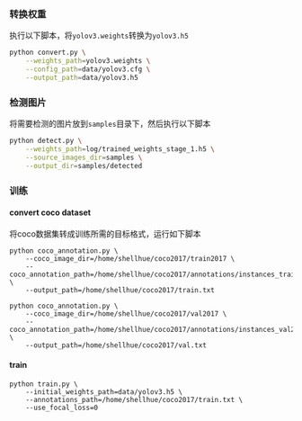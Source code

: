 ### 转换权重 ###
执行以下脚本，将`yolov3.weights`转换为`yolov3.h5`
```bash
python convert.py \
	--weights_path=yolov3.weights \
	--config_path=data/yolov3.cfg \
	--output_path=data/yolov3.h5
```

### 检测图片 ###
将需要检测的图片放到`samples`目录下，然后执行以下脚本
```bash
python detect.py \
	--weights_path=log/trained_weights_stage_1.h5 \
	--source_images_dir=samples \
	--output_dir=samples/detected
```

### 训练 ###

#### convert coco dataset ####
将coco数据集转成训练所需的目标格式，运行如下脚本
```
python coco_annotation.py \
	--coco_image_dir=/home/shellhue/coco2017/train2017 \
	--coco_annotation_path=/home/shellhue/coco2017/annotations/instances_train2017.json \
	--output_path=/home/shellhue/coco2017/train.txt

python coco_annotation.py \
	--coco_image_dir=/home/shellhue/coco2017/val2017 \
	--coco_annotation_path=/home/shellhue/coco2017/annotations/instances_val2017.json \
	--output_path=/home/shellhue/coco2017/val.txt
```

#### train ####
```
python train.py \
	--initial_weights_path=data/yolov3.h5 \
	--annotations_path=/home/shellhue/coco2017/train.txt \
	--use_focal_loss=0
```